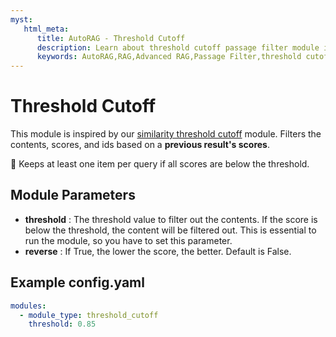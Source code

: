 ```yaml
---
myst:
   html_meta:
      title: AutoRAG - Threshold Cutoff
      description: Learn about threshold cutoff passage filter module in AutoRAG
      keywords: AutoRAG,RAG,Advanced RAG,Passage Filter,threshold cutoff
---
```

# Threshold Cutoff

This module is inspired by our [similarity threshold cutoff](https://marker-inc-korea.github.io/AutoRAG/nodes/passage_filter/similarity_threshold_cutoff.html) module.
Filters the contents, scores, and ids based on a **previous result's scores**.

📣 Keeps at least one item per query if all scores are below the threshold.

## **Module Parameters**

- **threshold** : The threshold value to filter out the contents.
  If the score is below the threshold, the content will be filtered out.
  This is essential to run the module, so you have to set this parameter.
- **reverse** : If True, the lower the score, the better.
  Default is False.

## **Example config.yaml**

```yaml
modules:
  - module_type: threshold_cutoff
    threshold: 0.85
```
